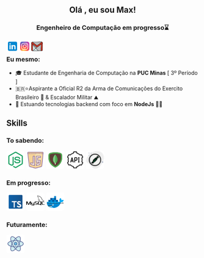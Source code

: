 <h2 align="center">Olá , eu sou Max!</h2>
<h3 align="center">Engenheiro de Computação em progresso⌛</h3>

<a href="https://https://www.instagram.com/maxjunior2002/" target="_blank"><img align="left" src="icons/linkedin.png" alt="max" width="32px" /></a>
<a href="https://www.linkedin.com/in/max-augusto-8a57611a5/" target="_blank"><img align="left" src="icons/instagram.png" alt="max" width="32px" /></a>
<a href="mailto:maxjunior20012300@gmail.com?" subject="Fala Max!" target="_blank"><img align="left" src="icons/gmail.png" alt="max" width="32px" /></a>
<br>
### Eu mesmo:
* 🎓 Estudante de Engenharia de Computação na **PUC Minas** [ 3º Período ]
* 🇧🇷⭐Aspirante a Oficial R2 da Arma de Comunicações do Exercito Brasileiro 📡 & Escalador Militar ⛰️
* 💫 Estuando tecnologias backend com foco em **NodeJs** 👨‍💻

## Skills
### To sabendo:
<code><img src="icons/node.png" width="48px" style="border-radius:5px !important;"/></code>
<code><img src="icons/javascript.png" width="48px" style="border-radius:5px !important;"/></code>
<code><img src="icons/mongodb.png" width="48px" style="border-radius:5px !important;"/></code>
<code><img src="icons/api.png" width="48px" style="border-radius:5px !important;"/></code>
<code><img src="icons/postman.png" width="48px" style="border-radius:5px !important;"/></code>

### Em progresso:

<code><img src="icons/typescript.png" width="48px" style="border-radius:5px !important;"/></code>
<code><img src="icons/mysql.png" width="48px" style="border-radius:5px !important;"/></code>
<code><img src="icons/docker.png" width="48px" style="border-radius:5px !important;"/></code>

### Futuramente: 
<code><img src="icons/react.png" width="48px" style="border-radius:5px !important;"/></code>
